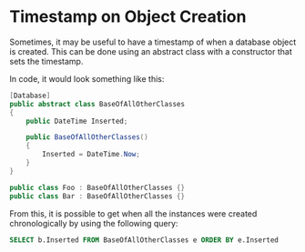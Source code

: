 # Timestamp on Object Creation

Sometimes, it may be useful to have a timestamp of when a database object is created. This can be done using an abstract class with a constructor that sets the timestamp. 

In code, it would look something like this:

```cs
[Database]
public abstract class BaseOfAllOtherClasses 
{
    public DateTime Inserted;

    public BaseOfAllOtherClasses() 
    {
        Inserted = DateTime.Now;
    }
}

public class Foo : BaseOfAllOtherClasses {}
public class Bar : BaseOfAllOtherClasses {}
```

From this, it is possible to get when all the instances were created chronologically by using the following query:

```sql
SELECT b.Inserted FROM BaseOfAllOtherClasses e ORDER BY e.Inserted
```